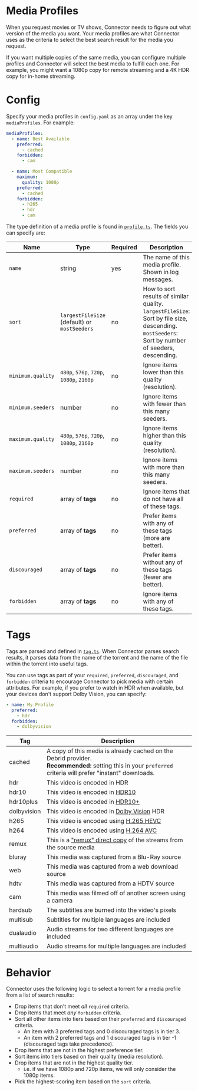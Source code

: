 # Media Profiles

When you request movies or TV shows, Connector needs to figure out what version
of the media you want. Your media profiles are what Connector uses as the
criteria to select the best search result for the media you request.

If you want multiple copies of the same media, you can configure multiple
profiles and Connector will select the best media to fulfill each one. For
example, you might want a 1080p copy for remote streaming and a 4K HDR copy for
in-home streaming.

# Config

Specify your media profiles in `config.yaml` as an array under the key
`mediaProfiles`. For example:

```yaml
mediaProfiles:
  - name: Best Available
    preferred:
      - cached
    forbidden:
      - cam

  - name: Most Compatible
    maximum:
      quality: 1080p
    preferred:
      - cached
    forbidden:
      - h265
      - hdr
      - cam
```

The type definition of a media profile is found in
[`profile.ts`](https://github.com/mplewis/coaxist/blob/main/connector/src/data/profile.ts).
The fields you can specify are:

| Name              | Type                                         | Required | Description                                                                                                                                           |
| ----------------- | -------------------------------------------- | -------- | ----------------------------------------------------------------------------------------------------------------------------------------------------- |
| `name`            | string                                       | yes      | The name of this media profile. Shown in log messages.                                                                                                |
| `sort`            | `largestFileSize` (default) or `mostSeeders` | no       | How to sort results of similar quality.<br>`largestFileSize`: Sort by file size, descending.<br>`mostSeeders`: Sort by number of seeders, descending. |
| `minimum.quality` | `480p`, `576p`, `720p`, `1080p`, `2160p`     | no       | Ignore items lower than this quality (resolution).                                                                                                    |
| `minimum.seeders` | number                                       | no       | Ignore items with fewer than this many seeders.                                                                                                       |
| `maximum.quality` | `480p`, `576p`, `720p`, `1080p`, `2160p`     | no       | Ignore items higher than this quality (resolution).                                                                                                   |
| `maximum.seeders` | number                                       | no       | Ignore items with more than this many seeders.                                                                                                        |
| `required`        | array of **tags**                            | no       | Ignore items that do not have all of these tags.                                                                                                      |
| `preferred`       | array of **tags**                            | no       | Prefer items with any of these tags (more are better).                                                                                                |
| `discouraged`     | array of **tags**                            | no       | Prefer items without any of these tags (fewer are better).                                                                                            |
| `forbidden`       | array of **tags**                            | no       | Ignore items with any of these tags.                                                                                                                  |

# Tags

Tags are parsed and defined in
[`tag.ts`](https://github.com/mplewis/coaxist/blob/main/connector/src/data/tag.ts).
When Connector parses search results, it parses data from the name of the
torrent and the name of the file within the torrent into useful tags.

You can use tags as part of your `required`, `preferred`, `discouraged`, and
`forbidden` criteria to encourage Connector to pick media with certain
attributes. For example, if you prefer to watch in HDR when available, but your
devices don't support Dolby Vision, you can specify:

```yaml
- name: My Profile
  preferred:
    - hdr
  forbidden:
    - dolbyvision
```

| Tag         | Description                                                                                                                                                   |
| ----------- | ------------------------------------------------------------------------------------------------------------------------------------------------------------- |
| cached      | A copy of this media is already cached on the Debrid provider.<br>**Recommended:** setting this in your `preferred` criteria will prefer "instant" downloads. |
| hdr         | This video is encoded in HDR                                                                                                                                  |
| hdr10       | This video is encoded in [HDR10](https://en.wikipedia.org/wiki/HDR10)                                                                                         |
| hdr10plus   | This video is encoded in [HDR10+](https://en.wikipedia.org/wiki/HDR10%2B)                                                                                     |
| dolbyvision | This video is encoded in [Dolby Vision](https://en.wikipedia.org/wiki/Dolby_Vision) HDR                                                                       |
| h265        | This video is encoded using [H.265 HEVC](https://en.wikipedia.org/wiki/High_Efficiency_Video_Coding)                                                          |
| h264        | This video is encoded using [H.264 AVC](https://en.wikipedia.org/wiki/Advanced_Video_Coding)                                                                  |
| remux       | This is a ["remux" direct copy](https://scenelingo.wordpress.com/2015/09/09/what-does-remux-mean/) of the streams from the source media                       |
| bluray      | This media was captured from a Blu-Ray source                                                                                                                 |
| web         | This media was captured from a web download source                                                                                                            |
| hdtv        | This media was captured from a HDTV source                                                                                                                    |
| cam         | This media was filmed off of another screen using a camera                                                                                                    |
| hardsub     | The subtitles are burned into the video's pixels                                                                                                              |
| multisub    | Subtitles for multiple languages are included                                                                                                                 |
| dualaudio   | Audio streams for two different languages are included                                                                                                        |
| multiaudio  | Audio streams for multiple languages are included                                                                                                             |

# Behavior

Connector uses the following logic to select a torrent for a media profile from
a list of search results:

- Drop items that don't meet _all_ `required` criteria.
- Drop items that meet _any_ `forbidden` criteria.
- Sort all other items into tiers based on their `preferred` and `discouraged`
  criteria.
  - An item with 3 preferred tags and 0 discouraged tags is in tier 3.
  - An item with 2 preferred tags and 1 discouraged tag is in tier -1
    (discouraged tags take precedence).
- Drop items that are not in the highest preference tier.
- Sort items into tiers based on their quality (media resolution).
- Drop items that are not in the highest quality tier.
  - i.e. if we have 1080p and 720p items, we will only consider the 1080p items.
- Pick the highest-scoring item based on the `sort` criteria.
